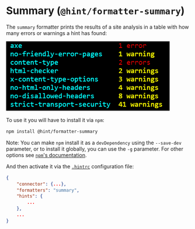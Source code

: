 # Summary (`@hint/formatter-summary`)

The `summary` formatter prints the results of a site analysis in
a table with how many errors or warnings a hint has found:

![Example output for the summary formatter](images/summary-output.png)

To use it you will have to install it via `npm`:

```bash
npm install @hint/formatter-summary
```

Note: You can make `npm` install it as a `devDependency` using the
`--save-dev` parameter, or to install it globally, you can use the
`-g` parameter. For other options see [`npm`'s
documentation](https://docs.npmjs.com/cli/install).

And then activate it via the [`.hintrc`][hintrc] configuration file:

```json
{
    "connector": {...},
    "formatters": "summary",
    "hints": {
        ...
    },
    ...
}
```

<!-- Link labels: -->

[hintrc]: https://webhint.io/docs/user-guide/configuring-webhint/summary/
